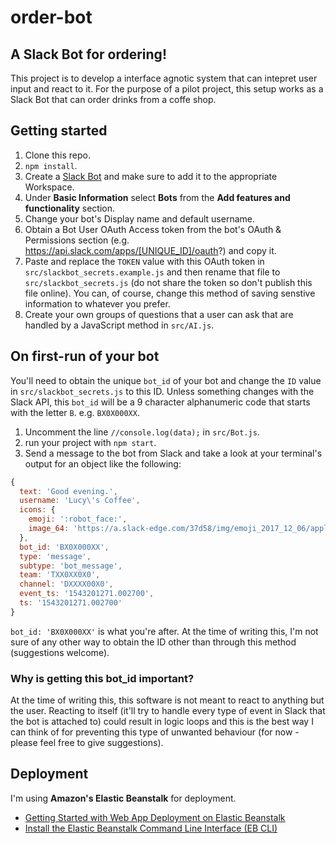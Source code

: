 # order-bot

## A Slack Bot for ordering!

This project is to develop a interface agnotic system that can intepret user input and react to it. For the purpose of a pilot project, this setup works as a Slack Bot that can order drinks from a coffe shop.

## Getting started

1. Clone this repo.
2. `npm install`.
4. Create a [Slack Bot](https://my.slack.com/services/new/bot) and make sure to add it to the appropriate Workspace.
5. Under **Basic Information** select **Bots** from the **Add features and functionality** section.
6. Change your bot's Display name and default username.
7. Obtain a Bot User OAuth Access token from the bot's OAuth &amp; Permissions section (e.g. https://api.slack.com/apps/[UNIQUE_ID]/oauth?) and copy it.
8. Paste and replace the `TOKEN` value with this OAuth token in `src/slackbot_secrets.example.js` and then rename that file to `src/slackbot_secrets.js` (do not share the token so don't publish this file online). You can, of course, change this method of saving senstive information to whatever you prefer.
9. Create your own groups of questions that a user can ask that are handled by a JavaScript method in `src/AI.js`.

## On first-run of your bot

You'll need to obtain the unique `bot_id` of your bot and change the `ID` value in `src/slackbot_secrets.js` to this ID. Unless something changes with the Slack API, this `bot_id` will be a 9 character alphanumeric code that starts with the letter `B`. e.g. `BX0X000XX`. 

1. Uncomment the line `//console.log(data);` in `src/Bot.js`.
2. run your project with `npm start`.
3. Send a message to the bot from Slack and take a look at your terminal's output for an object like the following:

```js
{ 
  text: 'Good evening.',
  username: 'Lucy\'s Coffee',
  icons: { 
    emoji: ':robot_face:',
    image_64: 'https://a.slack-edge.com/37d58/img/emoji_2017_12_06/apple/1f916.png' 
  },
  bot_id: 'BX0X000XX',
  type: 'message',
  subtype: 'bot_message',
  team: 'TXX0XX0X0',
  channel: 'DXXXX00X0',
  event_ts: '1543201271.002700',
  ts: '1543201271.002700' 
}
```

`bot_id: 'BX0X000XX'` is what you're after. At the time of writing this, I'm not sure of any other way to obtain the ID other than through this method (suggestions welcome).

### Why is getting this bot_id important?

At the time of writing this, this software is not meant to react to anything but the user. Reacting to itself (it'll try to handle every type of event in Slack that the bot is attached to) could result in logic loops and this is the best way I can think of for preventing this type of unwanted behaviour (for now - please feel free to give suggestions).


## Deployment

I'm using **Amazon's Elastic Beanstalk** for deployment.

- [Getting Started with Web App Deployment on Elastic Beanstalk](https://docs.aws.amazon.com/quickstarts/latest/webapp/welcome.html?icmpid=docs_eb_console_new)
- [Install the Elastic Beanstalk Command Line Interface (EB CLI)](https://docs.aws.amazon.com/elasticbeanstalk/latest/dg/eb-cli3-install.html?icmpid=docs_elasticbeanstalk_console)
